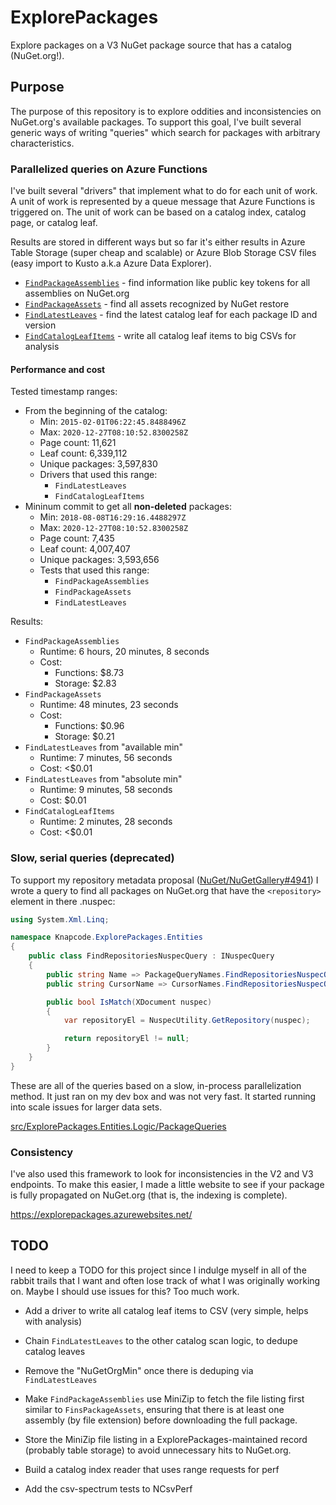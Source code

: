 # ExplorePackages

Explore packages on a V3 NuGet package source that has a catalog (NuGet.org!).

## Purpose

The purpose of this repository is to explore oddities and inconsistencies on NuGet.org's available packages. To support
this goal, I've built several generic ways of writing "queries" which search for packages with arbitrary characteristics.

### Parallelized queries on Azure Functions

I've built several "drivers" that implement what to do for each unit of work. A unit of work is represented by a queue
message that Azure Functions is triggered on. The unit of work can be based on a catalog index, catalog page, or catalog
leaf.

Results are stored in different ways but so far it's either results in Azure Table Storage (super cheap and scalable) or
Azure Blob Storage CSV files (easy import to Kusto a.k.a Azure Data Explorer).

- [`FindPackageAssemblies`](src/ExplorePackages.Worker.Logic/CatalogScan/Drivers/FindPackageAssemblies/FindPackageAssembliesDriver.cs) - find information like public key tokens for all assemblies on NuGet.org
- [`FindPackageAssets`](src/ExplorePackages.Worker.Logic/CatalogScan/Drivers/FindPackageAssets/FindPackageAssetsDriver.cs) - find all assets recognized by NuGet restore
- [`FindLatestLeaves`](src/ExplorePackages.Worker.Logic/CatalogScan/Drivers/FindLatestLeaves/FindLatestLeavesDriver.cs) - find the latest catalog leaf for each package ID and version
- [`FindCatalogLeafItems`](src/ExplorePackages.Worker.Logic/CatalogScan/Drivers/FindCatalogLeafItems/FindCatalogLeafItemsDriver.cs) - write all catalog leaf items to big CSVs for analysis

#### Performance and cost

Tested timestamp ranges:
- From the beginning of the catalog:
  - Min: `2015-02-01T06:22:45.8488496Z`
  - Max: `2020-12-27T08:10:52.8300258Z`
  - Page count: 11,621
  - Leaf count: 6,339,112
  - Unique packages: 3,597,830
  - Drivers that used this range:
    - `FindLatestLeaves`
    - `FindCatalogLeafItems`
- Mininum commit to get all **non-deleted** packages:
  - Min: `2018-08-08T16:29:16.4488297Z`
  - Max: `2020-12-27T08:10:52.8300258Z`
  - Page count: 7,435
  - Leaf count: 4,007,407
  - Unique packages: 3,593,656
  - Tests that used this range:
    - `FindPackageAssemblies`
    - `FindPackageAssets`
    - `FindLatestLeaves`

Results:
- `FindPackageAssemblies`
   - Runtime: 6 hours, 20 minutes, 8 seconds
   - Cost:
       - Functions: $8.73
       - Storage: $2.83
- `FindPackageAssets`
   - Runtime: 48 minutes, 23 seconds
   - Cost: 
       - Functions: $0.96
       - Storage: $0.21 
- `FindLatestLeaves` from "available min"
   - Runtime: 7 minutes, 56 seconds
   - Cost: <$0.01
- `FindLatestLeaves` from "absolute min"
   - Runtime: 9 minutes, 58 seconds
   - Cost: $0.01
- `FindCatalogLeafItems`
   - Runtime: 2 minutes, 28 seconds
   - Cost: <$0.01

### Slow, serial queries (deprecated)

To support my repository metadata proposal ([NuGet/NuGetGallery#4941](https://github.com/NuGet/NuGetGallery/issues/4941))
I wrote a query to find all packages on NuGet.org that have the `<repository>` element in there .nuspec:

```csharp
using System.Xml.Linq;

namespace Knapcode.ExplorePackages.Entities
{
    public class FindRepositoriesNuspecQuery : INuspecQuery
    {
        public string Name => PackageQueryNames.FindRepositoriesNuspecQuery;
        public string CursorName => CursorNames.FindRepositoriesNuspecQuery;

        public bool IsMatch(XDocument nuspec)
        {
            var repositoryEl = NuspecUtility.GetRepository(nuspec);

            return repositoryEl != null;
        }
    }
}
```

These are all of the queries based on a slow, in-process parallelization method. It just ran on my dev box and was not
very fast. It started running into scale issues for larger data sets.

[src/ExplorePackages.Entities.Logic/PackageQueries](src/ExplorePackages.Entities.Logic/PackageQueries)

### Consistency

I've also used this framework to look for inconsistencies in the V2 and V3 endpoints. To make this easier, I made a
little website to see if your package is fully propagated on NuGet.org (that is, the indexing is complete).

https://explorepackages.azurewebsites.net/

## TODO

I need to keep a TODO for this project since I indulge myself in all of the rabbit trails that I want and often lose
track of what I was originally working on. Maybe I should use issues for this? Too much work.

- Add a driver to write all catalog leaf items to CSV (very simple, helps with analysis)

- Chain `FindLatestLeaves` to the other catalog scan logic, to dedupe catalog leaves

- Remove the "NuGetOrgMin" once there is deduping via `FindLatestLeaves`

- Make `FindPackageAssemblies` use MiniZip to fetch the file listing first similar to `FinsPackageAssets`, ensuring that
  there is at least one assembly (by file extension) before downloading the full package.

- Store the MiniZip file listing in a ExplorePackages-maintained record (probably table storage) to avoid unnecessary
  hits to NuGet.org.

- Build a catalog index reader that uses range requests for perf

- Add the csv-spectrum tests to NCsvPerf
